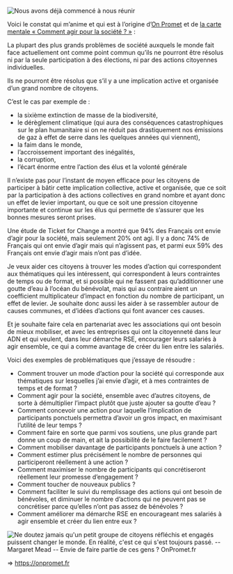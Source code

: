 ![Nous avons déjà commencé à nous réunir](http://qgcitoyen.fr/wp-content/uploads/2018/10/25398703_270009920191291_241777846028449829_n1.jpg)

Voici le constat qui m’anime et qui est à l’origine d’[On Promet](https://onpromet.fr) et de [la carte mentale « Comment agir pour la société ? »](http://agirpourlasociete.onpromet.fr/) :

La plupart des plus grands problèmes de société auxquels le monde fait face actuellement ont comme point commun qu’ils ne pourront être résolus ni par la seule participation à des élections, ni par des actions citoyennes individuelles.

Ils ne pourront être résolus que s’il y a une implication active et organisée d’un grand nombre de citoyens.

C’est le cas par exemple de :

- la sixième extinction de masse de la biodiversité,
- le dérèglement climatique (qui aura des conséquences catastrophiques sur le plan humanitaire si on ne réduit pas drastiquement nos émissions de gaz à effet de serre dans les quelques années qui viennent),
- la faim dans le monde,
- l’accroissement important des inégalités,
- la corruption,
- l’écart énorme entre l’action des élus et la volonté générale

Il n’existe pas pour l’instant de moyen efficace pour les citoyens de participer à bâtir cette implication collective, active et organisée, que ce soit par la participation à des actions collectives en grand nombre et ayant donc un effet de levier important, ou que ce soit une pression citoyenne importante et continue sur les élus qui permette de s’assurer que les bonnes mesures seront prises.

Une étude de Ticket for Change a montré que 94% des Français ont envie d’agir pour la société, mais seulement 20% ont agi. Il y a donc 74% de Français qui ont envie d’agir mais qui n’agissent pas, et parmi eux 59% des Français ont envie d’agir mais n’ont pas d’idée.

Je veux aider ces citoyens à trouver les modes d’action qui correspondent aux thématiques qui les intéressent, qui correspondent à leurs contraintes de temps ou de format, et si possible qui ne fassent pas qu’additionner une goutte d’eau à l’océan du bénévolat, mais qui au contraire aient un coefficient multiplicateur d’impact en fonction du nombre de participant, un effet de levier. Je souhaite donc aussi les aider à se rassembler autour de causes communes, et d’idées d’actions qui font avancer ces causes.

Et je souhaite faire cela en partenariat avec les associations qui ont besoin de mieux mobiliser, et avec les entreprises qui ont la citoyenneté dans leur ADN et qui veulent, dans leur démarche RSE, encourager leurs salariés à agir ensemble, ce qui a comme avantage de créer du lien entre les salariés.

 

Voici des exemples de problématiques que j’essaye de résoudre :

- Comment trouver un mode d’action pour la société qui corresponde aux thématiques sur lesquelles j’ai envie d’agir, et à mes contraintes de temps et de format ?
- Comment agir pour la société, ensemble avec d’autres citoyens, de sorte à démultiplier l’impact plutôt que juste ajouter sa goutte d’eau ?
- Comment concevoir une action pour laquelle l’implication de participants ponctuels permettra d’avoir un gros impact, en maximisant l’utilité de leur temps ?
- Comment faire en sorte que parmi vos soutiens, une plus grande part donne un coup de main, et ait la possibilité de le faire facilement ?
- Comment mobiliser davantage de participants ponctuels à une action ?
- Comment estimer plus précisément le nombre de personnes qui participeront réellement à une action ?
- Comment maximiser le nombre de participants qui concrétiseront réellement leur promesse d’engagement ?
- Comment toucher de nouveaux publics ?
- Comment faciliter le suivi du remplissage des actions qui ont besoin de bénévoles, et diminuer le nombre d’actions qui ne peuvent pas se concrétiser parce qu’elles n’ont pas assez de bénévoles ?
- Comment améliorer ma démarche RSE en encourageant mes salariés à agir ensemble et créer du lien entre eux ?

![Ne doutez jamais qu'un petit groupe de citoyens réfléchis et engagés puissent changer le monde. En réalité, c'est ce qui s'est toujours passé. -- Margaret Mead  -- Envie de faire partie de ces gens ? OnPromet.fr](http://qgcitoyen.fr/wp-content/uploads/2018/10/onpromet_margaret_mead_quote.png)

=> https://onpromet.fr
